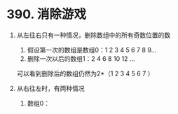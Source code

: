 # 390. 消除游戏

1. 从左往右只有一种情况，删除数组中的所有奇数位置的数
    1. 假设第一次的数组是数组0：1 2 3 4 5 6 7 8 9...
    2. 删除一次以后的数组1：2 4 6 8 10 12 ...
    
    可以看到删除后的数组仍然为2*（1 2 3 4 5 6 7 ）
    
2. 从右往左时，有两种情况
    1. 数组0：